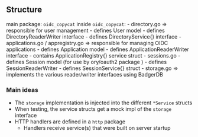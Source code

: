## Structure

main package: `oidc_copycat`
inside `oidc_copycat`:
    - directory.go => responsible for user management
        - defines User model
        - defines DirectoryReaderWriter interface
        - defines DirectoryService{} interface
    - applications.go / appregistry.go => responsible for managing OIDC applications
        - defines Application model
        - defines ApplicationReaderWriter interface
        - contains ApplicationRegistry{} service struct
    - sessions.go
        - defines Session model (for use by ory/oauth2 package )
        - defines SessionReaderWriter
        - defines SessionService{} struct
    - storage.go => implements the various reader/writer interfaces using BadgerDB

### Main ideas

* The `storage` implementation is injected into the different `*Service` structs
* When testing, the service structs get a mock impl of the `storage` interface
* HTTP handlers are defined in a `http` package
    * Handlers receive service(s) that were built on server startup
